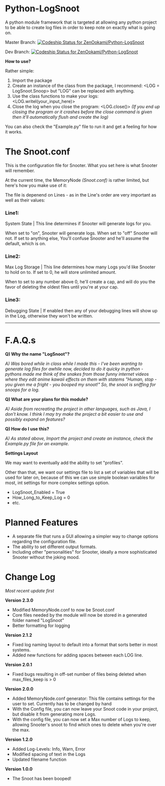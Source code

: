 # Python-LogSnoot
A python module framework that is targeted at allowing any python project to be able to create log files in order to keep note on exactly what is going on.

Master Branch: [ ![Codeship Status for ZenOokami/Python-LogSnoot](https://app.codeship.com/projects/bd828c50-bbe0-0134-cf62-4683eea0ea95/status?branch=master)](https://app.codeship.com/projects/195766)

Dev Branch: [ ![Codeship Status for ZenOokami/Python-LogSnoot](https://app.codeship.com/projects/bd828c50-bbe0-0134-cf62-4683eea0ea95/status?branch=Dev)](https://app.codeship.com/projects/195766)

**How to use?**

Rather simple:

1. Import the package
2. Create an instance of the class from the package, I recommend: <LOG = LogSnoot.Snoop> but "LOG" can be replaced with
anything.
3. Use the class functions to make your logs: <LOG.writeI(your_input_here)>
4. Close the log when you close the program: <LOG.close()> *(If you end up closing the program or it crashes before the close command is given then it'll automatically flush and create the log)*

You can also check the "Example.py" file to run it and get a feeling for how it works.

# The Snoot.conf

This is the configuration file for Snooter. What you set here is what Snooter will remember.

At the current time, the MemoryNode _(Snoot.conf)_ is rather limited, but here's how you make use of it:

The file is depenend on Lines - as in the Line's order are very important as well as their values:

### Line1:
System State | This line determines if Snooter will generate logs for you.

When set to "on", Snooter will generate logs. When set to "off" Snooter will not. If set to anything else, You'll
confuse Snooter and he'll assume the default, which is on.

### Line2: 
Max Log Storage | This line determines how many Logs you'd like Snooter to hold on to. If set to 0, he will
store unlimited amount. 

When to set to any number above 0, he'll create a cap, and will do you the favor of deleting the
oldest files until you're at your cap.

### Line3:
Debugging State | If enabled then any of your debugging lines will show up in the
Log, otherwise they won't be written.


___

# F.A.Q.s

**Q) Why the name "LogSnoot"?**

_A) Was bored while in class while I made this - I've been wanting to generate log files for awhile now,
decided to do it quicky in python - pythons made me think of the snakes from those funny internet videos where
they edit anime kawaii effects on them with statems "Human, stop - you given me a fright - you booped my snoot!" So,
the snoot is sniffing for snoops for a log._


**Q) What are your plans for this module?**

_A) Aside from recreating the project in other languages, such as Java, I don't know. I think I may try make the project
a bit easier to use and possibly expand on features?_


**Q) How do I use this?**

_A) As stated above, Import the project and create an instance, check the Example.py file for an example._


**Settings Layout**

We may want to eventually add the ability to set "profiles".

Other than that, we want our settings file to list a set of variables that will be used for later on, because of this
we can use simple boolean variables for most, int settings for more complex settings option.

+ LogSnoot_Enabled = True
+ How_Long_to_Keep_Log = 0
+ etc.

# Planned Features
+ A separate file that runs a GUI allowing a simpler way to change options regarding the 
configuration file.
+ The ability to set different output formats.
+ Including other "personalities" for Snooter, ideally a more sophisticated Snooter without the joking mood.

# Change Log
*Most recent update first*

**Version 2.3.0**

+ Modified MemoryNode.conf to now be Snoot.conf
+ Core files needed by the module will now be stored in a generated folder named "LogSnoot"
+ Better formatting for logging

**Version 2.1.2**

+ Fixed log naming layout to default into a format that sorts better in most systems.
+ Added new functions for adding spaces between each LOG line.

**Version 2.0.1**

+ Fixed bugs resulting in off-set number of files being deleted when max_files_keep is > 0

**Version 2.0.0**

+ Added MemoryNode.conf generator: This file contains settings for the user to set. Currently has to be changed by hand
+ With the Config file, you can now leave your Snoot code in your project, but disable it from generating more Logs.
+ With the config file, you can now set a Max number of Logs to keep, allowing Snooter's snoot to find which ones to delete when you're over the max.

**Version 1.2.0**

+ Added Log-Levels: Info, Warn, Error
+ Modified spacing of text in the Logs
+ Updated filename function

**Version 1.0.0**

+ The Snoot has been booped!

